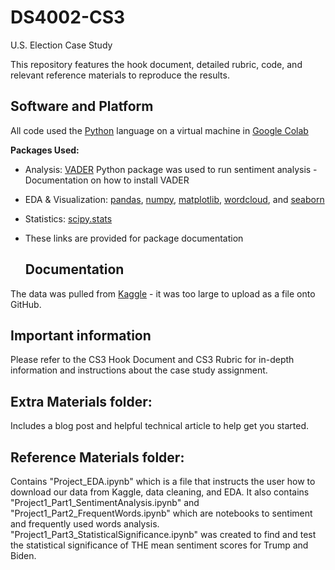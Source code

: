 # DS4002-CS3
U.S. Election Case Study 

This repository features the hook document, detailed rubric, code, and relevant reference materials to reproduce the results. 

## Software and Platform 
All code used the [Python](https://www.python.org/downloads/) language on a virtual machine in [Google Colab](https://colab.research.google.com/) 

**Packages Used:**
* Analysis: [VADER](https://pypi.org/project/vaderSentiment/) Python package was used to run sentiment analysis - Documentation on how to install VADER
* EDA & Visualization: [pandas](https://pypi.org/project/pandas/), [numpy](https://pypi.org/project/numpy/), [matplotlib](https://pypi.org/project/matplotlib/), [wordcloud](https://pypi.org/project/wordcloud/), and [seaborn](https://pypi.org/project/seaborn/) 
* Statistics: [scipy.stats](https://docs.scipy.org/doc/scipy/reference/stats.html)
* These links are provided for package documentation

  ## Documentation 
The data was pulled from [Kaggle](https://www.kaggle.com/datasets/manchunhui/us-election-2020-tweets/data) - it was too large to upload as a file onto GitHub.

## Important information 
Please refer to the CS3 Hook Document and CS3 Rubric for in-depth information and instructions about the case study assignment. 

## Extra Materials folder: 
Includes a blog post and helpful technical article to help get you started. 

## Reference Materials folder:
Contains "Project_EDA.ipynb" which is a file that instructs the user how to download our data from Kaggle, data cleaning, and EDA. It also contains "Project1_Part1_SentimentAnalysis.ipynb" and "Project1_Part2_FrequentWords.ipynb" which are notebooks to sentiment and frequently used words analysis. "Project1_Part3_StatisticalSignificance.ipynb" was created to find and test the statistical significance of THE mean sentiment scores for Trump and Biden.


